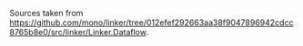 Sources taken from https://github.com/mono/linker/tree/012efef292663aa38f9047896942cdcc8765b8e0/src/linker/Linker.Dataflow.
